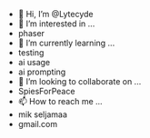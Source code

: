 - 👋 Hi, I’m @Lytecyde
- 👀 I’m interested in ...
- phaser  
- 🌱 I’m currently learning ...
- testing
-  ai usage
-  ai prompting
- 💞️ I’m looking to collaborate on ...
- SpiesForPeace
- 📫 How to reach me ...
- mik seljamaa
- gmail.com 

<!---
Lytecyde/Lytecyde is a ✨ special ✨ repository because its `README.md` (this file) appears on your GitHub profile.
You can click the Preview link to take a look at your changes.
--->
